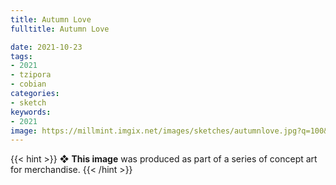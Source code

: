 ```yaml
---
title: Autumn Love
fulltitle: Autumn Love

date: 2021-10-23
tags:
- 2021
- tzipora
- cobian
categories:
- sketch
keywords:
- 2021
image: https://millmint.imgix.net/images/sketches/autumnlove.jpg?q=100&auto=format
---
```

{{< hint >}}
❖ **This image** was produced as part of a series of concept art for merchandise.
{{< /hint >}}
